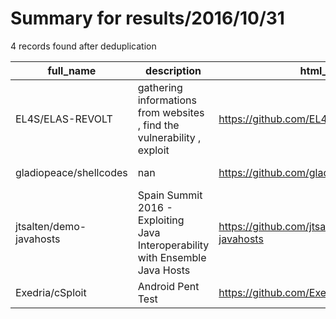
# Summary for results/2016/10/31
    
4 records found after deduplication

| full_name | description | html_url | matched_list | matched_count | pushed_at | size | stargazers_count | language | forks_count | vul_ids |
|-------------------------|-------------------------------------------------------------------------------|--------------------------------------------|----------------|-----------------|---------------------------|--------|--------------------|------------|---------------|-----------|
| EL4S/ELAS-REVOLT | gathering informations from websites , find the vulnerability , exploit | https://github.com/EL4S/ELAS-REVOLT | ['exploit'] | 1 | 2016-10-31 14:52:20+00:00 | 13 | 0 | Shell | 0 | [] |
| gladiopeace/shellcodes | nan | https://github.com/gladiopeace/shellcodes | ['shellcode'] | 1 | 2016-10-31 09:40:33+00:00 | 9 | 0 | Shell | 0 | [] |
| jtsalten/demo-javahosts | Spain Summit 2016 - Exploiting Java Interoperability with Ensemble Java Hosts | https://github.com/jtsalten/demo-javahosts | ['exploit'] | 1 | 2016-10-31 14:23:10+00:00 | 242 | 0 | Java | 0 | [] |
| Exedria/cSploit | Android Pent Test | https://github.com/Exedria/cSploit | ['sploit'] | 1 | 2016-10-31 18:22:59+00:00 | 0 | 0 | nan | 0 | [] |
